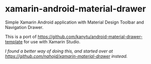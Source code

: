 # xamarin-android-material-drawer
Simple Xamarin Android application with Material Design Toolbar and Navigation Drawer.

This is a port of https://github.com/kanytu/android-material-drawer-template for use with Xamarin Studio. 

*I found a better way of doing this, and started over at https://github.com/nahojd/xamarin-material-drawer instead.*
